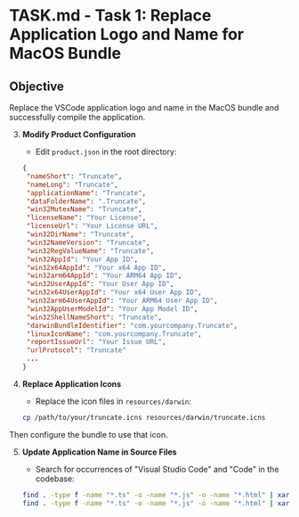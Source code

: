 # TASK.md - Task 1: Replace Application Logo and Name for MacOS Bundle

## Objective

Replace the VSCode application logo and name in the MacOS bundle and successfully compile the application.

3. **Modify Product Configuration**

   - Edit `product.json` in the root directory:

   ```json
   {
   	"nameShort": "Truncate",
   	"nameLong": "Truncate",
   	"applicationName": "Truncate",
   	"dataFolderName": ".Truncate",
   	"win32MutexName": "Truncate",
   	"licenseName": "Your License",
   	"licenseUrl": "Your License URL",
   	"win32DirName": "Truncate",
   	"win32NameVersion": "Truncate",
   	"win32RegValueName": "Truncate",
   	"win32AppId": "Your App ID",
   	"win32x64AppId": "Your x64 App ID",
   	"win32arm64AppId": "Your ARM64 App ID",
   	"win32UserAppId": "Your User App ID",
   	"win32x64UserAppId": "Your x64 User App ID",
   	"win32arm64UserAppId": "Your ARM64 User App ID",
   	"win32AppUserModelId": "Your App Model ID",
   	"win32ShellNameShort": "Truncate",
   	"darwinBundleIdentifier": "com.yourcompany.Truncate",
   	"linuxIconName": "com.yourcompany.Truncate",
   	"reportIssueUrl": "Your Issue URL",
   	"urlProtocol": "Truncate"
   	...
   }
   ```

4. **Replace Application Icons**

   - Replace the icon files in `resources/darwin`:

   ```bash
   cp /path/to/your/truncate.icns resources/darwin/truncate.icns
   ```

Then configure the bundle to use that icon.

5. **Update Application Name in Source Files**

   - Search for occurrences of "Visual Studio Code" and "Code" in the codebase:

   ```bash
   find . -type f -name "*.ts" -o -name "*.js" -o -name "*.html" | xargs grep -l "Code - OSS" | xargs sed -i '' 's/Code - OSS/Truncate/g'
   find . -type f -name "*.ts" -o -name "*.js" -o -name "*.html" | xargs grep -l "Code - OSS" | xargs sed -i '' 's/Code - OSS/Truncate/g'
   ```
